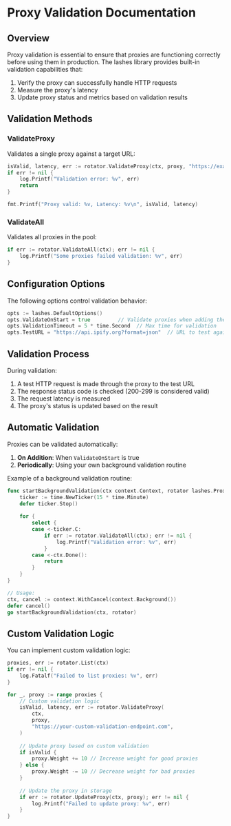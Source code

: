 # Proxy Validation Documentation

## Overview

Proxy validation is essential to ensure that proxies are functioning correctly before using them in production. The lashes library provides built-in validation capabilities that:

1. Verify the proxy can successfully handle HTTP requests
2. Measure the proxy's latency
3. Update proxy status and metrics based on validation results

## Validation Methods

### ValidateProxy

Validates a single proxy against a target URL:

```go
isValid, latency, err := rotator.ValidateProxy(ctx, proxy, "https://example.com")
if err != nil {
    log.Printf("Validation error: %v", err)
    return
}

fmt.Printf("Proxy valid: %v, Latency: %v\n", isValid, latency)
```

### ValidateAll

Validates all proxies in the pool:

```go
if err := rotator.ValidateAll(ctx); err != nil {
    log.Printf("Some proxies failed validation: %v", err)
}
```

## Configuration Options

The following options control validation behavior:

```go
opts := lashes.DefaultOptions()
opts.ValidateOnStart = true         // Validate proxies when adding them
opts.ValidationTimeout = 5 * time.Second  // Max time for validation
opts.TestURL = "https://api.ipify.org?format=json"  // URL to test against
```

## Validation Process

During validation:

1. A test HTTP request is made through the proxy to the test URL
2. The response status code is checked (200-299 is considered valid)
3. The request latency is measured
4. The proxy's status is updated based on the result

## Automatic Validation

Proxies can be validated automatically:

1. **On Addition**: When `ValidateOnStart` is true
2. **Periodically**: Using your own background validation routine

Example of a background validation routine:

```go
func startBackgroundValidation(ctx context.Context, rotator lashes.ProxyRotator) {
    ticker := time.NewTicker(15 * time.Minute)
    defer ticker.Stop()
    
    for {
        select {
        case <-ticker.C:
            if err := rotator.ValidateAll(ctx); err != nil {
                log.Printf("Validation error: %v", err)
            }
        case <-ctx.Done():
            return
        }
    }
}

// Usage:
ctx, cancel := context.WithCancel(context.Background())
defer cancel()
go startBackgroundValidation(ctx, rotator)
```

## Custom Validation Logic

You can implement custom validation logic:

```go
proxies, err := rotator.List(ctx)
if err != nil {
    log.Fatalf("Failed to list proxies: %v", err)
}

for _, proxy := range proxies {
    // Custom validation logic
    isValid, latency, err := rotator.ValidateProxy(
        ctx,
        proxy,
        "https://your-custom-validation-endpoint.com",
    )
    
    // Update proxy based on custom validation
    if isValid {
        proxy.Weight += 10 // Increase weight for good proxies
    } else {
        proxy.Weight -= 10 // Decrease weight for bad proxies
    }
    
    // Update the proxy in storage
    if err := rotator.UpdateProxy(ctx, proxy); err != nil {
        log.Printf("Failed to update proxy: %v", err)
    }
}
```
